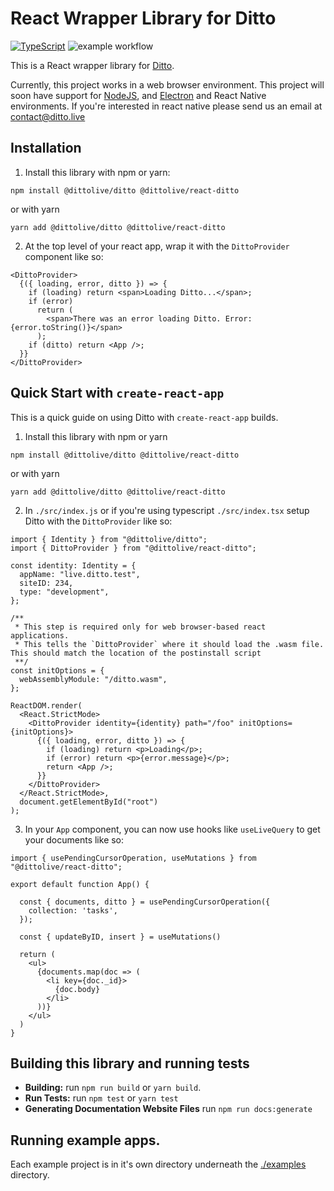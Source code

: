 # React Wrapper Library for Ditto

[![TypeScript](https://img.shields.io/badge/%3C%2F%3E-TypeScript-%230074c1.svg)](http://www.typescriptlang.org/)
![example workflow](https://github.com/getditto/react-ditto/actions/workflows/ci.yml/badge.svg)

This is a React wrapper library for [Ditto](https://www.ditto.live).

Currently, this project works in a web browser environment. This project will soon have support for [NodeJS](https://nodejs.org/en/), and [Electron](https://www.electronjs.org/) and React Native environments. If you're interested in react native please send us an email at [contact@ditto.live](contact@ditto.live)

## Installation

1. Install this library with npm or yarn:

```
npm install @dittolive/ditto @dittolive/react-ditto
```

or with yarn

```
yarn add @dittolive/ditto @dittolive/react-ditto
```

2. At the top level of your react app, wrap it with the `DittoProvider` component like so:

```tsx
<DittoProvider>
  {({ loading, error, ditto }) => {
    if (loading) return <span>Loading Ditto...</span>;
    if (error)
      return (
        <span>There was an error loading Ditto. Error: {error.toString()}</span>
      );
    if (ditto) return <App />;
  }}
</DittoProvider>
```

## Quick Start with `create-react-app`

This is a quick guide on using Ditto with `create-react-app` builds.

1. Install this library with npm or yarn

```
npm install @dittolive/ditto @dittolive/react-ditto
```

or with yarn

```
yarn add @dittolive/ditto @dittolive/react-ditto
```

2. In `./src/index.js` or if you're using typescript `./src/index.tsx` setup Ditto with the `DittoProvider` like so:

```tsx
import { Identity } from "@dittolive/ditto";
import { DittoProvider } from "@dittolive/react-ditto";

const identity: Identity = {
  appName: "live.ditto.test",
  siteID: 234,
  type: "development",
};

/**
 * This step is required only for web browser-based react applications.
 * This tells the `DittoProvider` where it should load the .wasm file. This should match the location of the postinstall script
 **/
const initOptions = {
  webAssemblyModule: "/ditto.wasm",
};

ReactDOM.render(
  <React.StrictMode>
    <DittoProvider identity={identity} path="/foo" initOptions={initOptions}>
      {({ loading, error, ditto }) => {
        if (loading) return <p>Loading</p>;
        if (error) return <p>{error.message}</p>;
        return <App />;
      }}
    </DittoProvider>
  </React.StrictMode>,
  document.getElementById("root")
);
```

3. In your `App` component, you can now use hooks like `useLiveQuery` to get your documents like so:

```tsx
import { usePendingCursorOperation, useMutations } from "@dittolive/react-ditto";

export default function App() {

  const { documents, ditto } = usePendingCursorOperation({
    collection: 'tasks',
  });

  const { updateByID, insert } = useMutations()

  return (
    <ul>
      {documents.map(doc => (
        <li key={doc._id}>
          {doc.body}
        </li>
      ))}
    </ul>
  )
}
```

## Building this library and running tests

- **Building:** run `npm run build` or `yarn build`.
- **Run Tests:** run `npm test` or `yarn test`
- **Generating Documentation Website Files** run `npm run docs:generate`

## Running example apps.

Each example project is in it's own directory underneath the [./examples](./examples) directory.
